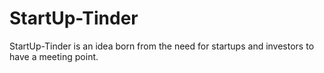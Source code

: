 # StartUp-Tinder


StartUp-Tinder is an idea born from the need for startups and investors to have a meeting point.
